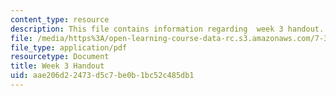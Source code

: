 ```yaml
---
content_type: resource
description: This file contains information regarding  week 3 handout.
file: /media/https%3A/open-learning-course-data-rc.s3.amazonaws.com/7-342-how-to-build-an-animal-cell-fate-and-identity-in-development-and-disease-fall-2017/aae206d22473d5c7be0b1bc52c485db1_MIT7_342F17_Week_3_handout.pdf
file_type: application/pdf
resourcetype: Document
title: Week 3 Handout
uid: aae206d2-2473-d5c7-be0b-1bc52c485db1
---
```

